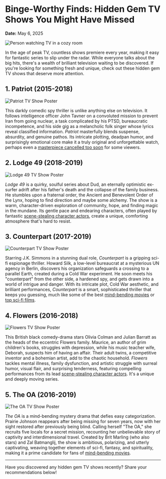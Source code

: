 # Binge-Worthy Finds: Hidden Gem TV Shows You Might Have Missed

**Date:** May 6, 2025

![Person watching TV in a cozy room](backdrop_tmdbtvid:63174)

In the age of peak TV, countless shows premiere every year, making it easy for fantastic series to slip under the radar. While everyone talks about the big hits, there's a wealth of brilliant television waiting to be discovered. If you're looking for something fresh and unique, check out these hidden gem TV shows that deserve more attention.

## 1. Patriot (2015-2018)

![Patriot TV Show Poster](tmdbtvid:63174)

This darkly comedic spy thriller is unlike anything else on television. It follows intelligence officer John Tavner on a convoluted mission to prevent Iran from going nuclear, a task complicated by his PTSD, bureaucratic incompetence, and his side gig as a melancholic folk singer whose lyrics reveal classified information. *Patriot* masterfully blends suspense, absurdity, and genuine pathos. Its intricate plotting, deadpan humor, and surprisingly emotional core make it a truly original and unforgettable watch, perhaps even a [masterpiece cancelled too soon](/blog/tv-masterpieces-cancelled-too-soon) for some viewers.

## 2. Lodge 49 (2018-2019)

![Lodge 49 TV Show Poster](tmdbtvid:78363)

*Lodge 49* is a quirky, soulful series about Dud, an eternally optimistic ex-surfer adrift after his father's death and the collapse of the family business. He stumbles upon a fraternal order, the Ancient and Benevolent Order of the Lynx, hoping to find direction and maybe some alchemy. The show is a warm, character-driven exploration of community, hope, and finding magic in the mundane. Its gentle pace and endearing characters, often played by fantastic [scene-stealing character actors](/blog/scene-stealing-character-actors), create a unique, comforting atmosphere that's hard to resist.

## 3. Counterpart (2017-2019)

![Counterpart TV Show Poster](tmdbtvid:63263)

Starring J.K. Simmons in a stunning dual role, *Counterpart* is a gripping sci-fi espionage thriller. Howard Silk, a low-level bureaucrat at a mysterious UN agency in Berlin, discovers his organization safeguards a crossing to a parallel Earth, created during a Cold War experiment. He soon meets his "counterpart" from the other side, a hardened spy, and gets drawn into a world of intrigue and danger. With its intricate plot, Cold War aesthetic, and brilliant performances, *Counterpart* is a smart, sophisticated thriller that keeps you guessing, much like some of the best [mind-bending movies](/blog/mind-bending-movies-question-reality) or [top sci-fi films](/blog/top-5-sci-fi-movies-last-decade).

## 4. Flowers (2016-2018)

![Flowers TV Show Poster](tmdbtvid:68550)

This British black comedy-drama stars Olivia Colman and Julian Barratt as the heads of the eccentric Flowers family. Maurice, an author of grim children's books, struggles with depression, while his music teacher wife, Deborah, suspects him of having an affair. Their adult twins, a competitive inventor and a bohemian artist, add to the chaotic household. *Flowers* tackles mental illness, family dysfunction, and artistic struggle with surreal humor, visual flair, and surprising tenderness, featuring compelling performances from its lead [scene-stealing character actors](/blog/scene-stealing-character-actors). It's a unique and deeply moving series.

## 5. The OA (2016-2019)

![The OA TV Show Poster](tmdbtvid:52780)

*The OA* is a mind-bending mystery drama that defies easy categorization. Prairie Johnson reappears after being missing for seven years, now with her sight restored after previously being blind. Calling herself "The OA," she recruits five locals for a secret mission, recounting her unbelievable story of captivity and interdimensional travel. Created by Brit Marling (who also stars) and Zal Batmanglij, the show is ambitious, polarizing, and utterly captivating, weaving together elements of sci-fi, fantasy, and spirituality, making it a prime candidate for fans of [mind-bending movies](/blog/mind-bending-movies-question-reality).

---

Have you discovered any hidden gem TV shows recently? Share your recommendations below!